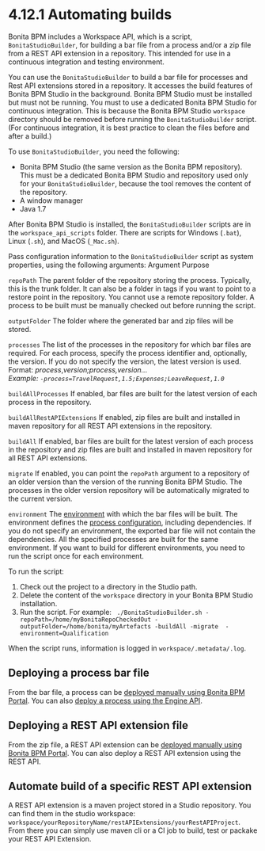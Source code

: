 # 4.12.1 Automating builds

Bonita BPM includes a Workspace API, which is a script, `BonitaStudioBuilder`, for building a bar file from a process and/or a zip file from a REST API extension in a repository. 
This intended for use in a continuous integration and testing environment. 

You can use the `BonitaStudioBuilder` to build a bar file for processes and Rest API extensions stored in a repository. It accesses the build features of Bonita BPM Studio in the background. 
Bonita BPM Studio must be installed but must not be running. You must to use a dedicated Bonita BPM Studio for continuous integration.
This is because the Bonita BPM Studio `workspace` directory should be removed before running the `BonitaStudioBuilder` script. 
(For continuous integration, it is best practice to clean the files before and after a build.)

To use `BonitaStudioBuilder`, you need the following:

* Bonita BPM Studio (the same version as the Bonita BPM repository). This must be a dedicated Bonita BPM Studio and repository used only for your `BonitaStudioBuilder`, because the tool removes the content of the repository.
* A window manager
* Java 1.7

After Bonita BPM Studio is installed, the `BonitaStudioBuilder` scripts are in the `workspace_api_scripts` folder. 
There are scripts for Windows (`.bat`), Linux (`.sh`), and MacOS (`_Mac.sh`).

Pass configuration information to the `BonitaStudioBuilder` script as system properties, using the following arguments:
Argument
Purpose

`repoPath`
The parent folder of the repository storing the process. Typically, this is the trunk folder. It can also be a folder in tags if you want to point to a restore point in the repository. 
You cannot use a remote repository folder. A process to be built must be manually checked out before running the script.

`outputFolder`
The folder where the generated bar and zip files will be stored.

`processes`
The list of the processes in the repository for which bar files are required. 
For each process, specify the process identifier and, optionally, the version. 
If you do not specify the version, the latest version is used.   
Format: _process_,_version;_process_,_version_...  
Example: `-process=TravelRequest,1.5;Expenses;LeaveRequest,1.0`_

`buildAllProcesses`
If enabled, bar files are built for the latest version of each process in the repository.

`buildAllRestAPIExtensions`
If enabled, zip files are built and installed in maven repository for all REST API extensions in the repository.

`buildAll`
If enabled, bar files are built for the latest version of each process in the repository and zip files are built and installed in maven repository for all REST API extensions.

`migrate`
If enabled, you can point the `repoPath` argument to a repository of an older version than the version of the running Bonita BPM Studio. 
The processes in the older version repository will be automatically migrated to the current version.

`environment`
The [environment](environments.md) with which the bar files will be built. 
The environment defines the [process configuration](configuring-a-process.md), including dependencies. 
If you do not specify an environment, the exported bar file will not contain the dependencies. 
All the specified processes are built for the same environment. 
If you want to build for different environments, you need to run the script once for each environment.

To run the script:

1. Check out the project to a directory in the Studio path.
2. Delete the content of the `workspace` directory in your Bonita BPM Studio installation.
3. Run the script. For example:
`
./BonitaStudioBuilder.sh -repoPath=/home/myBonitaRepoCheckedOut
-outputFolder=/home/bonita/myArtefacts -buildAll -migrate 
-environment=Qualification`

When the script runs, information is logged in `workspace/.metadata/.log`.

## Deploying a process bar file

From the bar file, a process can be [deployed manually using Bonita BPM Portal](processes.md). 
You can also [deploy a process using the Engine API](manage-a-process.md).

## Deploying a REST API extension file

From the zip file, a REST API extension can be [deployed manually using Bonita BPM Portal](api-extensions.md). 
You can also deploy a REST API extension using the REST API.

## Automate build of a specific REST API extension

A REST API extension is a maven project stored in a Studio repository. You can find them in the studio workspace: `workspace/yourRepositoryName/restAPIExtensions/yourRestAPIProject`. From there you can simply use maven cli or a CI job to build, test or packake your REST API Extension.